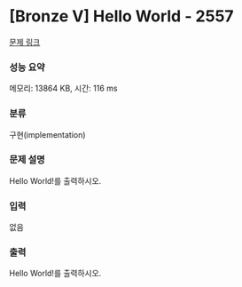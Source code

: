 # [Bronze V] Hello World - 2557 

[문제 링크](https://www.acmicpc.net/problem/2557) 

### 성능 요약

메모리: 13864 KB, 시간: 116 ms

### 분류

구현(implementation)

### 문제 설명

<p style="user-select: auto;">
	Hello World!를 출력하시오.</p>

### 입력 

 <p style="user-select: auto;">
	없음</p>

### 출력 

 <p style="user-select: auto;">
	Hello World!를 출력하시오.</p>

